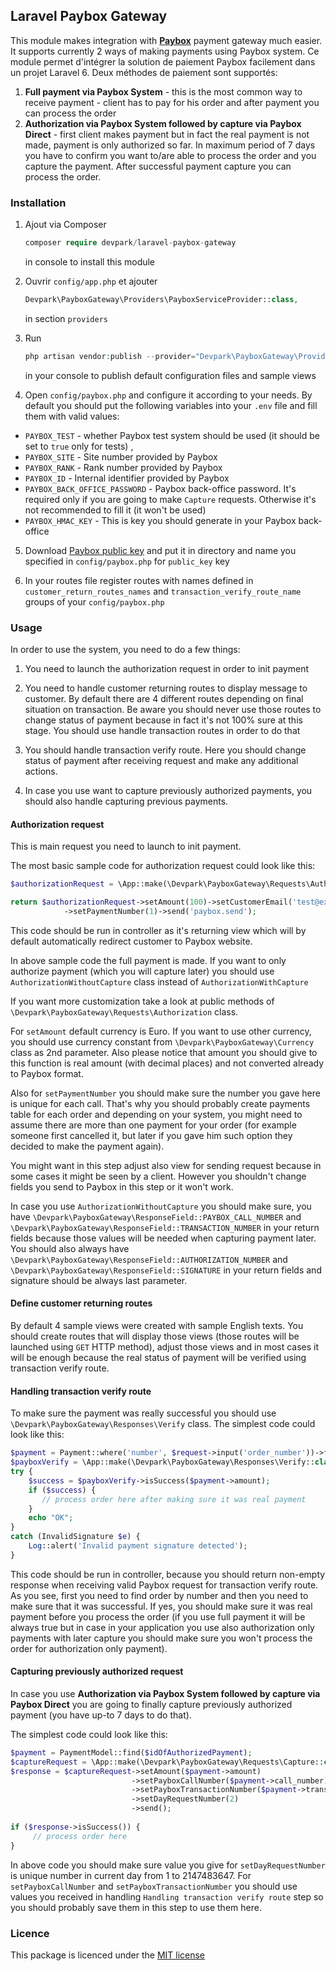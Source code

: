 ## Laravel Paybox Gateway

This module makes integration with **[Paybox](http://www1.paybox.com/?lang=en)** payment gateway much easier. It supports currently 2 ways of making payments using Paybox system.
Ce module permet d'intégrer la solution de paiement Paybox facilement dans un projet Laravel 6. Deux méthodes de paiement sont supportés:
 
 1. **Full payment via Paybox System** - this is the most common way to receive payment - client has to pay for his order and after payment you can process the order
 2. **Authorization via Paybox System followed by capture via Paybox Direct** - first client makes payment but in fact the real payment is not made, payment is only authorized so far. In maximum period of 7 days you have to confirm you want to/are able to process the order and you capture the payment. After successful payment capture you can process the order.

### Installation

1. Ajout via Composer

   ```php   
   composer require devpark/laravel-paybox-gateway
   ``` 
   
   in console to install this module
   
   
2. Ouvrir `config/app.php` et ajouter
    
   ```php
   Devpark\PayboxGateway\Providers\PayboxServiceProvider::class,
   ```
        
   in section `providers`
          
3. Run

    ```php
    php artisan vendor:publish --provider="Devpark\PayboxGateway\Providers\PayboxServiceProvider"
    ```
    
    in your console to publish default configuration files and sample views
        
4. Open `config/paybox.php` and configure it according to your needs. By default you should put the following variables into your `.env` file and fill them with valid values:
 
 * `PAYBOX_TEST` - whether Paybox test system should be used (it should be set to `true` only for tests) , 
 * `PAYBOX_SITE` - Site number provided by Paybox
 * `PAYBOX_RANK` - Rank number provided by Paybox
 * `PAYBOX_ID` - Internal identifier provided by Paybox
 * `PAYBOX_BACK_OFFICE_PASSWORD` - Paybox back-office password. It's required only if you are going to make `Capture` requests. Otherwise it's not recommended to fill it (it won't be used)
 * `PAYBOX_HMAC_KEY` - This is key you should generate in your Paybox back-office 
  
5. Download [Paybox public key](http://www1.paybox.com/espace-integrateur-documentation/manuels/?lang=en) and put it in directory and name you specified in `config/paybox.php` for `public_key` key
     
6. In your routes file register routes with names defined in `customer_return_routes_names` and `transaction_verify_route_name` groups of your `config/paybox.php`

### Usage

In order to use the system, you need to do a few things:

1. You need to launch the authorization request in order to init payment

2. You need to handle customer returning routes to display message to customer. By default there are 4 different routes depending on final situation on transaction. Be aware you should never use those routes to change status of payment because in fact it's not 100% sure at this stage. You should use handle transaction routes in order to do that

3. You should handle transaction verify route. Here you should change status of payment after receiving request and make any additional actions.

4. In case you use want to capture previously authorized payments, you should also handle capturing previous payments.

#### Authorization request

This is main request you need to launch to init payment. 
        
The most basic sample code for authorization request could look like this:

```php
$authorizationRequest = \App::make(\Devpark\PayboxGateway\Requests\AuthorizationWithCapture::class);

return $authorizationRequest->setAmount(100)->setCustomerEmail('test@example.com')
            ->setPaymentNumber(1)->send('paybox.send');
```            
This code should be run in controller as it's returning view which will by default automatically redirect customer to Paybox website.

In above sample code the full payment is made. If you want to only authorize payment (which you will capture later) you should use `AuthorizationWithoutCapture` class instead of `AuthorizationWithCapture`

If you want more customization take a look at public methods of  `\Devpark\PayboxGateway\Requests\Authorization` class.

For `setAmount` default currency is Euro. If you want to use other currency, you should use currency constant from `\Devpark\PayboxGateway\Currency` class as 2nd parameter. Also please notice that amount you should give to this function is real amount (with decimal places) and not converted already to Paybox format.  

Also for `setPaymentNumber` you should make sure the number you gave here is unique for each call. That's why you should probably create payments table for each order and depending on your system, you might need to assume there are more than one payment for your order (for example someone first cancelled it, but later if you gave him such option they decided to make the payment again).

You might want in this step adjust also view for sending request because in some cases it might be seen by a client. However you shouldn't change fields you send to Paybox in this step or it won't work.

In case you use `AuthorizationWithoutCapture` you should make sure, you have `\Devpark\PayboxGateway\ResponseField::PAYBOX_CALL_NUMBER` and `\Devpark\PayboxGateway\ResponseField::TRANSACTION_NUMBER` in your return fields because those values will be needed when capturing payment later.  You should also always have `\Devpark\PayboxGateway\ResponseField::AUTHORIZATION_NUMBER` and `\Devpark\PayboxGateway\ResponseField::SIGNATURE` in your return fields and signature should be always last parameter. 

#### Define customer returning routes

By default 4 sample views were created with sample English texts. You should create routes that will display those views (those routes will be launched using `GET` HTTP method), adjust those views and in most cases it will be enough because the real status of payment will be verified using transaction verify route.

#### Handling transaction verify route

To make sure the payment was really successful you should use `\Devpark\PayboxGateway\Responses\Verify` class. The simplest code could look like this:

```php
$payment = Payment::where('number', $request->input('order_number'))->firstOrFail();
$payboxVerify = \App::make(\Devpark\PayboxGateway\Responses\Verify::class);
try {
    $success = $payboxVerify->isSuccess($payment->amount);
    if ($success) {
       // process order here after making sure it was real payment
    }
    echo "OK";
}
catch (InvalidSignature $e) {
    Log::alert('Invalid payment signature detected');
}
```

This code should be run in controller, because you should return non-empty response when receiving valid Paybox request for transaction verify route. As you see, first you need to find order by number and then you need to make sure that it was successful. If yes, you should make sure it was real payment before you process the order (if you use full payment it will be always true but in case in your application you use also authorization only payments with later capture you should make sure you won't process the order for authorization only payment).
 
#### Capturing previously authorized request

In case you use **Authorization via Paybox System followed by capture via Paybox Direct** you are going to finally capture previously authorized payment (you have up-to 7 days to do that).
 
The simplest code could look like this:

```php
$payment = PaymentModel::find($idOfAuthorizedPayment);
$captureRequest = \App::make(\Devpark\PayboxGateway\Requests\Capture::class);
$response = $captureRequest->setAmount($payment->amount)
                           ->setPayboxCallNumber($payment->call_number)
                           ->setPayboxTransactionNumber($payment->transaction_number)
                           ->setDayRequestNumber(2)
                           ->send();
                           
if ($response->isSuccess()) {
     // process order here                
}
```

In above code you should make sure value you give for `setDayRequestNumber` is unique number in current day from 1 to 2147483647. For `setPayboxCallNumber` and `setPayboxTransactionNumber` you should use values you received in handling `Handling transaction verify route` step so you should probably save them in this step to use them here.

### Licence

This package is licenced under the [MIT license](http://opensource.org/licenses/MIT)
